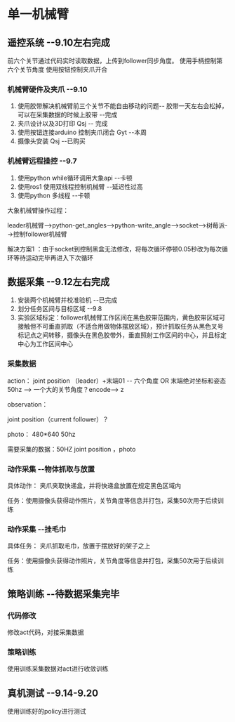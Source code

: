 # 单一机械臂

## 遥控系统 --9.10左右完成
前六个关节通过代码实时读取数据，上传到follower同步角度。
  使用手柄控制第六个关节角度
  使用按钮控制夹爪开合
### 机械臂硬件及夹爪 --9.10
1. 使用胶带解决机械臂前三个关节不能自由移动的问题-- 胶带一天左右会松掉，可以在采集数据的时候上胶带 --完成
2. 夹爪设计以及3D打印 Qsj -- 完成
3. 使用按钮连接arduino 控制夹爪闭合 Gyt --本周
4. 摄像头安装 Qsj --已购买
### 机械臂远程操控 --9.7 
1. 使用python while循环调用大象api --卡顿
2. 使用ros1 使用双线程控制机械臂 --延迟性过高
3. 使用python 多线程 --卡顿

大象机械臂操作过程：

leader机械臂-->python-get_angles-->python-write_angle-->socket-->树莓派-->控制follower机械臂

解决方案1 ：由于socket到控制黑盒无法修改，将每次循环停顿0.05秒改为每次循环等待运动完毕再进入下次循环

## 数据采集 --9.12左右完成
1. 安装两个机械臂并校准验机   --已完成
2. 划分任务区间与目标区域 --9.8
3. 实验区域标定：follower机械臂工作区间在黑色胶带范围内，黄色胶带区域可接触但不可垂直抓取（不适合用做物体摆放区域），预计抓取任务从黑色叉号标记点之间转移，摄像头在黑色胶带外，垂直照射工作区间的中心，并且标定中心为工作区间中心
### 采集数据
action： joint position （leader）+末端01 -- 六个角度 OR 末端绝对坐标和姿态 50hz --> 一个大的关节角度？encode--> z 

observation：

joint position（current follower）？

photo： 480*640 50hz

需要采集的数据：50HZ joint position ，photo

### 动作采集 --物体抓取与放置
具体动作： 夹爪夹取快递盒，并将快递盒放置在规定黑色区域内

任务：使用摄像头获得动作照片，关节角度等信息并打包，采集50次用于后续训练
### 动作采集 --挂毛巾
具体任务： 夹爪抓取毛巾，放置于摆放好的架子之上

任务：使用摄像头获得动作照片，关节角度等信息并打包，采集50次用于后续训练

## 策略训练 --待数据采集完毕
### 代码修改
修改act代码，对接采集数据
### 策略训练
使用训练采集数据对act进行收敛训练
## 真机测试 --9.14-9.20
使用训练好的policy进行测试
